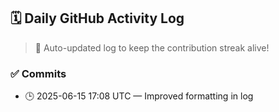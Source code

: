 ## 🗓️ Daily GitHub Activity Log

> 🤖 Auto-updated log to keep the contribution streak alive!

### ✅ Commits

- 🕒 2025-06-15 17:08 UTC — Improved formatting in log


